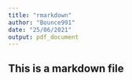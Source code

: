 ```yaml
---
title: "rmarkdown"
author: "Bounce991"
date: "25/06/2021"
output: pdf_document
---
```


## This is a markdown file